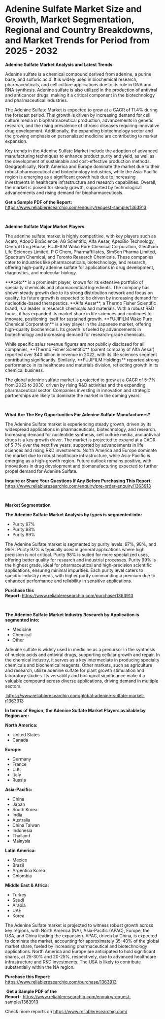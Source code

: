 <p><h1>Adenine Sulfate Market Size and Growth, Market Segmentation, Regional and Country Breakdowns, and Market Trends for Period from 2025 -  2032</h1></p><p><strong>Adenine Sulfate Market Analysis and Latest Trends</strong></p>
<p><p>Adenine sulfate is a chemical compound derived from adenine, a purine base, and sulfuric acid. It is widely used in biochemical research, pharmaceuticals, and cell culture applications due to its role in DNA and RNA synthesis. Adenine sulfate is also utilized in the production of antiviral and anticancer drugs, making it a critical component in the biotechnology and pharmaceutical industries.</p><p>The Adenine Sulfate Market is expected to grow at a CAGR of 11.4% during the forecast period. This growth is driven by increasing demand for cell culture media in biopharmaceutical production, advancements in genetic research, and the rising prevalence of chronic diseases requiring innovative drug development. Additionally, the expanding biotechnology sector and the growing emphasis on personalized medicine are contributing to market expansion.</p><p>Key trends in the Adenine Sulfate Market include the adoption of advanced manufacturing techniques to enhance product purity and yield, as well as the development of sustainable and cost-effective production methods. Geographically, North America and Europe dominate the market due to their robust pharmaceutical and biotechnology industries, while the Asia-Pacific region is emerging as a significant growth hub due to increasing investments in healthcare infrastructure and research capabilities. Overall, the market is poised for steady growth, supported by technological advancements and rising demand for biopharmaceuticals.</p></p>
<p><strong>Get a Sample PDF of the Report:&nbsp;</strong> <a href="https://www.reliableresearchiq.com/enquiry/request-sample/1363913?utm_campaign=120&utm_medium=2&utm_source=Github&utm_content=ia&utm_term=29012025&utm_id=adenine-sulfate">https://www.reliableresearchiq.com/enquiry/request-sample/1363913</a></p>
<p>&nbsp;</p>
<p><strong>Adenine Sulfate Major Market Players</strong></p>
<p><p>The adenine sulfate market is highly competitive, with key players such as Aceto, AdooQ BioScience, AG Scientific, Alfa Aesar, ApexBio Technology, Central Drug House, FUJIFILM Wako Pure Chemical Corporation, Glentham Life Sciences Limited, P C Chem, Pharmaffiliates, SimSon Pharma Limited, Spectrum Chemical, and Toronto Research Chemicals. These companies cater to industries like pharmaceuticals, biotechnology, and research, offering high-purity adenine sulfate for applications in drug development, diagnostics, and molecular biology.</p><p>**Aceto** is a prominent player, known for its extensive portfolio of specialty chemicals and pharmaceutical ingredients. The company has shown steady growth due to its strong distribution network and focus on quality. Its future growth is expected to be driven by increasing demand for nucleotide-based therapeutics. **Alfa Aesar**, a Thermo Fisher Scientific brand, is a leader in research chemicals and materials. With a robust R&D focus, it has expanded its market share in life sciences and continues to innovate, positioning itself for sustained growth. **FUJIFILM Wako Pure Chemical Corporation** is a key player in the Japanese market, offering high-quality biochemicals. Its growth is fueled by advancements in biotechnology and increasing demand for research-grade chemicals.</p><p>While specific sales revenue figures are not publicly disclosed for all companies, **Thermo Fisher Scientific** (parent company of Alfa Aesar) reported over $40 billion in revenue in 2022, with its life sciences segment contributing significantly. Similarly, **FUJIFILM Holdings** reported strong performance in its healthcare and materials division, reflecting growth in its chemical business.</p><p>The global adenine sulfate market is projected to grow at a CAGR of 5-7% from 2023 to 2030, driven by rising R&D activities and the expanding pharmaceutical sector. Companies investing in innovation and strategic partnerships are likely to dominate the market in the coming years.</p></p>
<p>&nbsp;</p>
<p><strong>What Are The Key Opportunities For Adenine Sulfate Manufacturers?</strong></p>
<p><p>The Adenine Sulfate market is experiencing steady growth, driven by its widespread applications in pharmaceuticals, biotechnology, and research. Increasing demand for nucleotide synthesis, cell culture media, and antiviral drugs is a key growth driver. The market is projected to expand at a CAGR of 5-7% over the next five years, supported by advancements in life sciences and rising R&D investments. North America and Europe dominate the market due to robust healthcare infrastructure, while Asia-Pacific is emerging as a high-growth region. Future outlook remains positive, with innovations in drug development and biomanufacturing expected to further propel demand for Adenine Sulfate.</p></p>
<p><strong>Inquire or Share Your Questions If Any Before Purchasing This Report:</strong> <a href="https://www.reliableresearchiq.com/enquiry/pre-order-enquiry/1363913?utm_campaign=120&utm_medium=2&utm_source=Github&utm_content=ia&utm_term=29012025&utm_id=adenine-sulfate">https://www.reliableresearchiq.com/enquiry/pre-order-enquiry/1363913</a></p>
<p>&nbsp;</p>
<p><strong>Market Segmentation</strong></p>
<p><strong>The Adenine Sulfate Market Analysis by types is segmented into:</strong></p>
<p><ul><li>Purity 97%</li><li>Purity 98%</li><li>Purity 99%</li></ul></p>
<p><p>The Adenine Sulfate market is segmented by purity levels: 97%, 98%, and 99%. Purity 97% is typically used in general applications where high precision is not critical. Purity 98% is suited for more specialized uses, offering better quality for research and industrial processes. Purity 99% is the highest grade, ideal for pharmaceutical and high-precision scientific applications, ensuring minimal impurities. Each purity level caters to specific industry needs, with higher purity commanding a premium due to enhanced performance and reliability in sensitive applications.</p></p>
<p><strong>Purchase this Report:&nbsp;</strong><a href="https://www.reliableresearchiq.com/purchase/1363913?utm_campaign=120&utm_medium=2&utm_source=Github&utm_content=ia&utm_term=29012025&utm_id=adenine-sulfate">https://www.reliableresearchiq.com/purchase/1363913</a></p>
<p>&nbsp;</p>
<p><strong>The Adenine Sulfate Market Industry Research by Application is segmented into:</strong></p>
<p><ul><li>Medicine</li><li>Chemical</li><li>Other</li></ul></p>
<p><p>Adenine sulfate is widely used in medicine as a precursor in the synthesis of nucleic acids and antiviral drugs, supporting cellular growth and repair. In the chemical industry, it serves as a key intermediate in producing specialty chemicals and biochemical reagents. Other markets, such as agriculture and research, utilize adenine sulfate for plant growth stimulation and laboratory studies. Its versatility and biological significance make it a valuable compound across diverse applications, driving demand in multiple sectors.</p></p>
<p><a href="https://www.reliableresearchiq.com/global-adenine-sulfate-market-r1363913?utm_campaign=120&utm_medium=2&utm_source=Github&utm_content=ia&utm_term=29012025&utm_id=adenine-sulfate">&nbsp;https://www.reliableresearchiq.com/global-adenine-sulfate-market-r1363913</a></p>
<p><strong>In terms of Region, the Adenine Sulfate Market Players available by Region are:</strong></p>
<p>
    <p> <strong> North America: </strong>
        <ul>
            <li>United States</li>
            <li>Canada</li>
        </ul>
        </p> 
    <p> <strong> Europe: </strong>
        <ul>
            <li>Germany</li>
            <li>France</li>
            <li>U.K.</li>
            <li>Italy</li>
            <li>Russia</li>
        </ul>
        </p> 
    <p> <strong> Asia-Pacific: </strong>
        <ul>
            <li>China</li>
            <li>Japan</li>
            <li>South Korea</li>
            <li>India</li>
            <li>Australia</li>
            <li>China Taiwan</li>
            <li>Indonesia</li>
            <li>Thailand</li>
            <li>Malaysia</li>
        </ul>
        </p> 
    <p> <strong> Latin America: </strong>
        <ul>
            <li>Mexico</li>
            <li>Brazil</li>
            <li>Argentina Korea</li>
            <li>Colombia</li>
        </ul>
        </p> 
    <p> <strong> Middle East & Africa: </strong>
        <ul>
            <li>Turkey</li>
            <li>Saudi</li>
            <li>Arabia</li>
            <li>UAE</li>
            <li>Korea</li>
        </ul>
    </p>
    </p>
<p><p>The Adenine Sulfate market is projected to witness robust growth across key regions, with North America (NA), Asia-Pacific (APAC), Europe, the USA, and China leading the expansion. APAC, driven by China, is expected to dominate the market, accounting for approximately 35-40% of the global market share, fueled by increasing pharmaceutical and biotechnology applications. North America and Europe are anticipated to hold significant shares, at 25-30% and 20-25%, respectively, due to advanced healthcare infrastructure and R&D investments. The USA is likely to contribute substantially within the NA region.</p></p>
<p><strong>Purchase this Report: </strong><a href="https://www.reliableresearchiq.com/purchase/1363913?utm_campaign=120&utm_medium=2&utm_source=Github&utm_content=ia&utm_term=29012025&utm_id=adenine-sulfate">https://www.reliableresearchiq.com/purchase/1363913</a></p>
<p>&nbsp;<strong>Get a Sample PDF of the Report:&nbsp;&nbsp;</strong><a href="https://www.reliableresearchiq.com/enquiry/request-sample/1363913?utm_campaign=120&utm_medium=2&utm_source=Github&utm_content=ia&utm_term=29012025&utm_id=adenine-sulfate">https://www.reliableresearchiq.com/enquiry/request-sample/1363913</a></p>
<p><strong></strong></p>
<p>Check more reports on <a href="https://www.reliableresearchiq.com/?utm_campaign=120&utm_medium=2&utm_source=Github&utm_content=ia&utm_term=29012025&utm_id=adenine-sulfate">https://www.reliableresearchiq.com/</a></p>